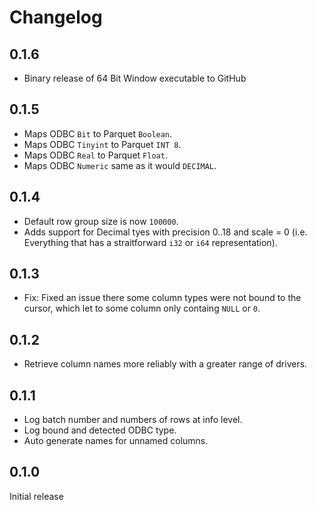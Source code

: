 # Changelog

## 0.1.6

* Binary release of 64 Bit Window executable to GitHub

## 0.1.5

* Maps ODBC `Bit` to Parquet `Boolean`.
* Maps ODBC `Tinyint` to Parquet `INT 8`.
* Maps ODBC `Real` to Parquet `Float`.
* Maps ODBC `Numeric` same as it would `DECIMAL`.

## 0.1.4

* Default row group size is now `100000`.
* Adds support for Decimal tyes with precision 0..18 and scale = 0 (i.e. Everything that has a straitforward `i32` or `i64` representation).

## 0.1.3

* Fix: Fixed an issue there some column types were not bound to the cursor, which let to some column only containg `NULL` or `0`.

## 0.1.2

* Retrieve column names more reliably with a greater range of drivers.

## 0.1.1

* Log batch number and numbers of rows at info level.
* Log bound and detected ODBC type.
* Auto generate names for unnamed columns.

## 0.1.0

Initial release
